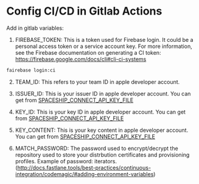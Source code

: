 # Config CI/CD in Gitlab Actions

Add in gitlab variables:

1. FIREBASE_TOKEN: This is a token used for Firebase login. It could be a personal access token or a service account key. For more information, see the Firebase documentation on generating a CI token: https://firebase.google.com/docs/cli#cli-ci-systems

```bash
fairebase login:ci
```

2. TEAM_ID: This refers to your team ID in apple developer account.

3. ISSUER_ID: This is your issuer ID in apple developer account. You can get from [SPACESHIP_CONNECT_API_KEY_FILE](https://docs.fastlane.tools/app-store-connect-api/)

4. KEY_ID: This is your key ID in apple developer account. You can get from [SPACESHIP_CONNECT_API_KEY_FILE](https://docs.fastlane.tools/app-store-connect-api/)
5. KEY_CONTENT: This is your key content in apple developer account. You can get from [SPACESHIP_CONNECT_API_KEY_FILE](https://docs.fastlane.tools/app-store-connect-api/)

6. MATCH_PASSWORD: The password used to encrypt/decrypt the repository used to store your distrbution certificates and provisioning profiles. Example of password: iterators. (http://docs.fastlane.tools/best-practices/continuous-integration/codemagic/#adding-environment-variables)
